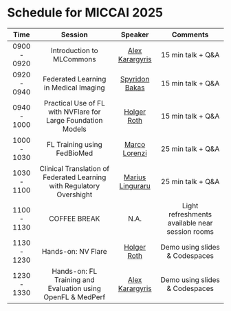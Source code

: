 # Schedule for MICCAI 2025

|   **Time**  |                               **Session**                              |   **Speaker**   |                   **Comments**                  |
|:-----------:|:----------------------------------------------------------------------:|:---------------:|:-----------------------------------------------:|
| 0900 - 0920 |            Introduction to MLCommons            | [Alex Karargyris](https://www.linkedin.com/in/alexandroskarargyris/) |                15 min talk + Q&A                |
| 0920 - 0940 |            Federated Learning in Medical Imaging           | [Spyridon Bakas](https://www.linkedin.com/in/alexandroskarargyris/) |                15 min talk + Q&A                |
| 0940 - 1000 |      Practical Use of FL with NVFlare for Large Foundation Models      |   [Holger Roth](https://research.nvidia.com/person/holger-roth)   |                15 min talk + Q&A                |
| 1000 - 1030 |                       FL Training using FedBioMed                      |  [Marco Lorenzi](https://marcolorenzi.github.io/)  |                25 min talk + Q&A                |
| 1030 - 1100 |                       Clinical Translation of Federated Learning with Regulatory Overshight                  |  [Marius Linguraru](https://research.childrensnational.org/people/marius-george-linguraru)  |                25 min talk + Q&A                |
| 1100 - 1130 |                              COFFEE BREAK                              |       N.A.      | Light refreshments available near session rooms |
| 1130 - 1230 |          Hands-on: NV Flare          |   [Holger Roth](https://research.nvidia.com/person/holger-roth)  |          Demo using slides & Codespaces         |
| 1230 - 1330 |       Hands-on: FL Training and Evaluation using OpenFL & MedPerf      |   [Alex Karargyris](https://www.linkedin.com/in/alexandroskarargyris/)  |          Demo using slides & Codespaces         |
